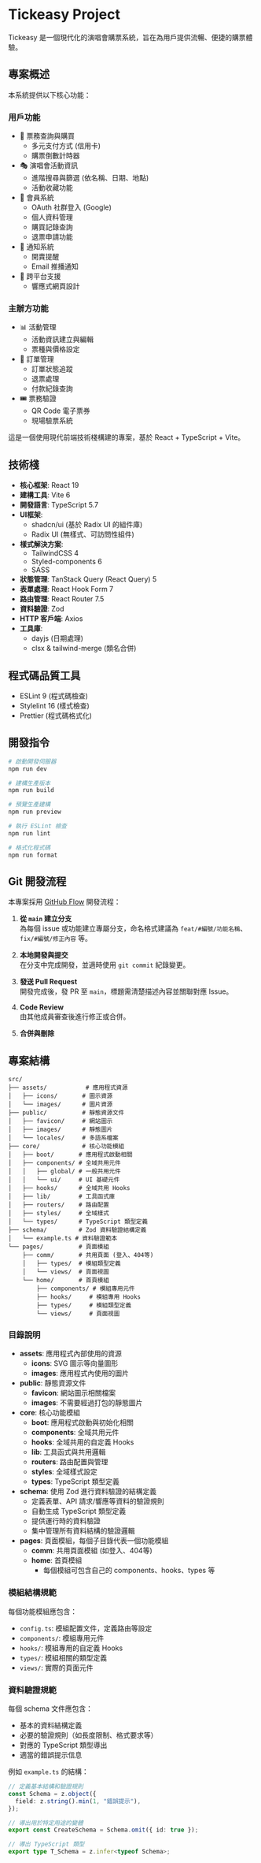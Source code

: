 # Tickeasy Project

Tickeasy 是一個現代化的演唱會購票系統，旨在為用戶提供流暢、便捷的購票體驗。

## 專案概述

本系統提供以下核心功能：

### 用戶功能

- 🎫 票務查詢與購買
  - 多元支付方式 (信用卡)
  - 購票倒數計時器
- 🎭 演唱會活動資訊
  - 進階搜尋與篩選 (依名稱、日期、地點)
  - 活動收藏功能
- 👤 會員系統
  - OAuth 社群登入 (Google)
  - 個人資料管理
  - 購買記錄查詢
  - 退票申請功能
- 🔔 通知系統
  - 開賣提醒
  - Email 推播通知
- 📱 跨平台支援
  - 響應式網頁設計

### 主辦方功能

- 📊 活動管理
  - 活動資訊建立與編輯
  - 票種與價格設定
- 💼 訂單管理
  - 訂單狀態追蹤
  - 退票處理
  - 付款紀錄查詢
- 🎟️ 票務驗證
  - QR Code 電子票券
  - 現場驗票系統

這是一個使用現代前端技術棧構建的專案，基於 React + TypeScript + Vite。

## 技術棧

- **核心框架**: React 19
- **建構工具**: Vite 6
- **開發語言**: TypeScript 5.7
- **UI框架**:
  - shadcn/ui (基於 Radix UI 的組件庫)
  - Radix UI (無樣式、可訪問性組件)
- **樣式解決方案**:
  - TailwindCSS 4
  - Styled-components 6
  - SASS
- **狀態管理**: TanStack Query (React Query) 5
- **表單處理**: React Hook Form 7
- **路由管理**: React Router 7.5
- **資料驗證**: Zod
- **HTTP 客戶端**: Axios
- **工具庫**:
  - dayjs (日期處理)
  - clsx & tailwind-merge (類名合併)

## 程式碼品質工具

- ESLint 9 (程式碼檢查)
- Stylelint 16 (樣式檢查)
- Prettier (程式碼格式化)

## 開發指令

```bash
# 啟動開發伺服器
npm run dev

# 建構生產版本
npm run build

# 預覽生產建構
npm run preview

# 執行 ESLint 檢查
npm run lint

# 格式化程式碼
npm run format
```

## Git 開發流程

本專案採用 [GitHub Flow](https://docs.github.com/en/get-started/quickstart/github-flow) 開發流程：

1. **從 `main` 建立分支**  
   為每個 issue 或功能建立專屬分支，命名格式建議為 `feat/#編號/功能名稱`、`fix/#編號/修正內容` 等。

2. **本地開發與提交**  
   在分支中完成開發，並適時使用 `git commit` 紀錄變更。

3. **發送 Pull Request**  
   開發完成後，發 PR 至 `main`，標題需清楚描述內容並關聯對應 Issue。

4. **Code Review**  
   由其他成員審查後進行修正或合併。

5. **合併與刪除**

## 專案結構

```
src/
├── assets/           # 應用程式資源
│   ├── icons/       # 圖示資源
│   └── images/      # 圖片資源
├── public/          # 靜態資源文件
│   ├── favicon/     # 網站圖示
│   ├── images/      # 靜態圖片
│   └── locales/     # 多語系檔案
├── core/            # 核心功能模組
│   ├── boot/       # 應用程式啟動相關
│   ├── components/ # 全域共用元件
│   │   ├── global/ # 一般共用元件
│   │   └── ui/     # UI 基礎元件
│   ├── hooks/      # 全域共用 Hooks
│   ├── lib/        # 工具函式庫
│   ├── routers/    # 路由配置
│   ├── styles/     # 全域樣式
│   └── types/      # TypeScript 類型定義
├── schema/         # Zod 資料驗證結構定義
│   └── example.ts # 資料驗證範本
└── pages/          # 頁面模組
    ├── comm/       # 共用頁面 (登入、404等)
    │   ├── types/  # 模組類型定義
    │   └── views/  # 頁面視圖
    └── home/       # 首頁模組
        ├── components/ # 模組專用元件
        ├── hooks/     # 模組專用 Hooks
        ├── types/     # 模組類型定義
        └── views/     # 頁面視圖
```

### 目錄說明

- **assets**: 應用程式內部使用的資源
  - **icons**: SVG 圖示等向量圖形
  - **images**: 應用程式內使用的圖片
- **public**: 靜態資源文件
  - **favicon**: 網站圖示相關檔案
  - **images**: 不需要經過打包的靜態圖片
- **core**: 核心功能模組
  - **boot**: 應用程式啟動與初始化相關
  - **components**: 全域共用元件
  - **hooks**: 全域共用的自定義 Hooks
  - **lib**: 工具函式與共用邏輯
  - **routers**: 路由配置與管理
  - **styles**: 全域樣式設定
  - **types**: TypeScript 類型定義
- **schema**: 使用 Zod 進行資料驗證的結構定義
  - 定義表單、API 請求/響應等資料的驗證規則
  - 自動生成 TypeScript 類型定義
  - 提供運行時的資料驗證
  - 集中管理所有資料結構的驗證邏輯
- **pages**: 頁面模組，每個子目錄代表一個功能模組
  - **comm**: 共用頁面模組 (如登入、404等)
  - **home**: 首頁模組
    - 每個模組可包含自己的 components、hooks、types 等

### 模組結構規範

每個功能模組應包含：

- `config.ts`: 模組配置文件，定義路由等設定
- `components/`: 模組專用元件
- `hooks/`: 模組專用的自定義 Hooks
- `types/`: 模組相關的類型定義
- `views/`: 實際的頁面元件

### 資料驗證規範

每個 schema 文件應包含：

- 基本的資料結構定義
- 必要的驗證規則（如長度限制、格式要求等）
- 對應的 TypeScript 類型導出
- 適當的錯誤提示信息

例如 `example.ts` 的結構：

```typescript
// 定義基本結構和驗證規則
const Schema = z.object({
  field: z.string().min(1, "錯誤提示"),
});

// 導出用於特定用途的變體
export const CreateSchema = Schema.omit({ id: true });

// 導出 TypeScript 類型
export type T_Schema = z.infer<typeof Schema>;
```
